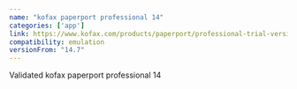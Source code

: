 ```yaml
---
name: "kofax paperport professional 14"
categories: ['app']
link: https://www.kofax.com/products/paperport/professional-trial-version
compatibility: emulation
versionFrom: "14.7"
---
```


Validated kofax paperport professional 14